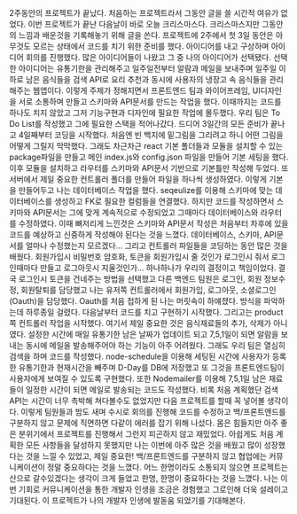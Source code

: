 2주동안의 프로젝트가 끝났다. 처음하는 프로젝트라서 그동안 글을 쓸 시간적 여유가 없었다. 
이번 프로젝트가 끝난 다음날이 바로 오늘 크리스마스다. 크리스마스지만 그동안의 느낌과 배운것을 기록해놓기 위해 글을 쓴다. 
프로젝트에 2주에서 첫 3일 동안은 아무것도 모르는 상태에서 코드를 치기 위한 준비를 했다. 
아이디어를 내고 구상하며 아이디어 회의를 진행했다. 많은 아이디어들이 나왔고 그 중 나의 아이디어가 선택됐다. 
선택한 아이디어는 유통기한을 관리해주고 일주일전부터 알람과 메일을 보내주며 일주일 이하로 남은 음식들을 검색 API로 요리 추천과 동시에 사용자의 냉장고 속 음식들을 관리해주는 웹앱이다. 
이렇게 주제가 정해지면서 프론트엔드 팀과 와이어프레임, UI디자인을 서로 소통하며 만들고 스키마와 API문서를 만드는 작업을 했다. 이때까지는 코드를 하나도 치지 않았고 그저 기능구현과 디자인에 필요한 작업에 몰두했다. 
우리 팀은 To Do List를 작성했고 그에 필요한 스택을 적어나갔다. 드디어 3일간의 모든 준비가 끝나고 4일째부터 코딩을 시작했다. 
처음엔 빈 백지에 밑그림을 그리려고 하니 어떤 그림을 어떻게 그릴지 막막했다. 
그래도 차근차근 react 기본 폴더들과 모듈을 설치할 수 있는 package파일을 만들고 메인 index.js와 config.json 파일을 만들어 기본 세팅을 했다. 
이후 모듈을 설치하고 라우터를 스키마와 API문서 기반으로 기본틀만 작성해 두었다. 또 서버에서 제일 중요한 컨트롤러 폴더를 만들어 파일을 하나씩 생성하였다. 이렇게 기본을 만들어두고 나는 데이터베이스 작업을 했다. 
seqeulize를 이용해 스키마에 맞는 데이터베이스를 생성하고 FK로 필요한 컬럼들을 연결했다. 
하지만 코드를 작성하면서 스키마와 API문서는 그에 맞게 계속적으로 수정되었고 그때마다 데이터베이스와 라우터를 수정하였다. 
이때 뼈저리게 느낀것은 스키마와 API문서 작성은 처음부터 차후에 있을 코드를 예상하고 신중하게 작성해야 된다는 것을 느꼈다. 
데이터베이스, 스키마, API문서를 얼마나 수정했는지 모르겠다... 그리고 컨트롤러 파일들을 코딩하는 동안 많은 것을 배웠다. 
회원가입시 비밀번호 암호화, 토큰을 회원가입시 줄 것인가 로그인시 줘서 로그인때마다 만들고 로그아웃시 지울것인가... 하나하나가 우리의 결정이고 책임이었다. 
결국 로그인시 토큰을 건네주는 방법을 선택했고 다른 백엔드 팀원은 로그인, 회원 정보수정, 회원탈퇴를 담당했고 나는 유저쪽 컨트롤러에서 회원가입, 로그아웃, 소셜로그인(Oauth)을 담당했다. 
Oauth를 처음 접하게 된 나는 머릿속이 하얘졌다. 방식을 파악하는데 하루종일 걸렸다. 
다음날부터 코드를 치고 구현하기 시작했다. 그리고는 product쪽 컨트롤러 작업을 시작했다. 
여기서 제일 중요한 것은 음식재료들의 추가, 삭제가 아니였다. 설정한 시간에 매일 유통기한 남은 날짜가 업데이트 되고 7,5,1일이 되면 알람을 보내는 동시에 메일을 발송해주어야 하는 기능이 아주 어려웠다. 
그래도 우리 팀은 열심히 검색을 하며 코드를 작성했다. 
node-schedule을 이용해 세팅된 시간에 사용자가 등록한 유통기한과 현재시간을 빼주며 D-Day를 DB에 저장했고 또 그것을 프론트엔드팀이 사용자에게 보여질 수 있도록 구현했다. 
또한 Nodemailer를 이용해 7,5,1일 남은 재료들이 일정한 시간이 되면 메일로 발송되는 코드도 작성했다. 
비록 처음 계획했단 검색 API는 시간이 너무 촉박해 쳐다볼수도 없었지만 다음 프로젝트를 할때 꼭 넣어볼 생각이다. 
이렇게 팀원들과 밤도 새며 수시로 회의를 진행해 코드를 수정하고 백/프론트엔드를 구분하지 않고 문제에 직면하면 다같이 에러를 잡기 위해 나섰다. 
몸은 힘들지만 아주 좋은 분위기에서 프로젝트를 진행해서 그런지 피곤하지 않고 재밌었다. 
아쉽게도 처음 계획한 모든 사항들을 달성하지 못했지만 나는 이번에 아주 많은 것을 배웠고 많이 성장했다는 것을 느낄 수 있었고, 
제일 중요한! 백/프론트엔드를 구분하지 않고 협업에는 커뮤니케이션이 정말 중요하다는 것을 느꼈다. 
어느 한명이라도 소통되지 않으면 프로젝트는 산으로 갈수있겠다는 생각이 크게 들었고 한명, 한명이 중요하다는 것을 느꼈다. 
나는 이번 기회로 커뮤니케이션을 통한 개발자 인생을 조금은 경험했고 그로인해 더욱 설레이고 기대된다. 이 프로젝트가 나의 개발자 인생에 발돋움 되었기를 기대해본다.
